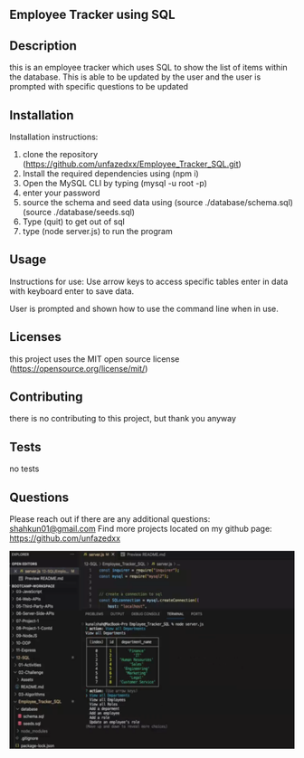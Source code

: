 
  ## Employee Tracker using SQL
    
  ## Description
  this is an employee tracker which uses SQL to show the list of items within the database. This is able to be updated by the user and the user is prompted with specific questions to be updated

  ## Installation
  Installation instructions:
  1) clone the repository (https://github.com/unfazedxx/Employee_Tracker_SQL.git)
  2) Install the required dependencies using (npm i)
  2) Open the MySQL CLI by typing (mysql -u root -p)
  3) enter your password
  4) source the schema and seed data using (source ./database/schema.sql) (source ./database/seeds.sql)
  5) Type (quit) to get out of sql
  6) type (node server.js) to run the program    

  ## Usage
  Instructions for use:
  Use arrow keys to access specific tables
  enter in data with keyboard
  enter to save data. 

  User is prompted and shown how to use the command line when in use. 

  ## Licenses
  this project uses the MIT open source license (https://opensource.org/license/mit/) 

  ## Contributing 
  there is no contributing to this project, but thank you anyway
    
  ## Tests
  no tests
    
  ## Questions 
  Please reach out if there are any additional questions: shahkun01@gmail.com
  Find more projects located on my github page: https://github.com/unfazedxx       
  

  ![Screenshot of sql](image.png)